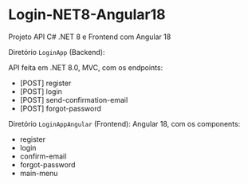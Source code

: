 # Login-NET8-Angular18
Projeto API C# .NET 8 e Frontend com Angular 18 

Diretório `LoginApp` (Backend):

API feita em .NET 8.0, MVC, com os endpoints:
* [POST] register
* [POST] login
* [POST] send-confirmation-email
* [POST] forgot-password

Diretório `LoginAppAngular` (Frontend):
Angular 18, com os components:

* register
* login
* confirm-email
* forgot-password
* main-menu
